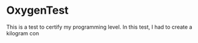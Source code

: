 # OxygenTest
This is a test to certify my programming level. In this test, I had to create a kilogram con                    
  
